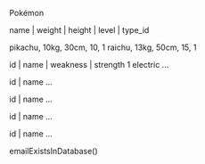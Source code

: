 Pokémon

name | weight | height | level | type_id

pikachu, 10kg, 30cm, 10, 1
raichu, 13kg, 50cm, 15, 1

id | name | weakness | strength
1   electric ...

id | name ...


id | name ...



id | name ...




id | name ...


emailExistsInDatabase()
